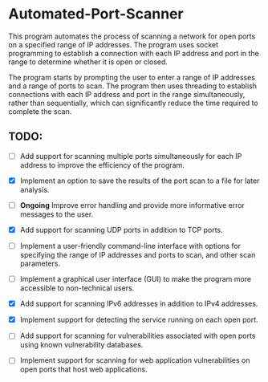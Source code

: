 # Automated-Port-Scanner

This program automates the process of scanning a network for open ports on a specified range of IP addresses. The program uses socket programming to establish a connection with each IP address and port in the range to determine whether it is open or closed.

The program starts by prompting the user to enter a range of IP addresses and a range of ports to scan. The program then uses threading to establish connections with each IP address and port in the range simultaneously, rather than sequentially, which can significantly reduce the time required to complete the scan.

## TODO:
- [ ] Add support for scanning multiple ports simultaneously for each IP address to improve the efficiency of the program.

- [x] Implement an option to save the results of the port scan to a file for later analysis.

- [ ] **Ongoing** Improve error handling and provide more informative error messages to the user.

- [x] Add support for scanning UDP ports in addition to TCP ports.

- [ ] Implement a user-friendly command-line interface with options for specifying the range of IP addresses and ports to scan, and other scan parameters.

- [ ] Implement a graphical user interface (GUI) to make the program more accessible to non-technical users.

- [x] Add support for scanning IPv6 addresses in addition to IPv4 addresses.

- [x] Implement support for detecting the service running on each open port.

- [ ] Add support for scanning for vulnerabilities associated with open ports using known vulnerability databases.

- [ ] Implement support for scanning for web application vulnerabilities on open ports that host web applications.
